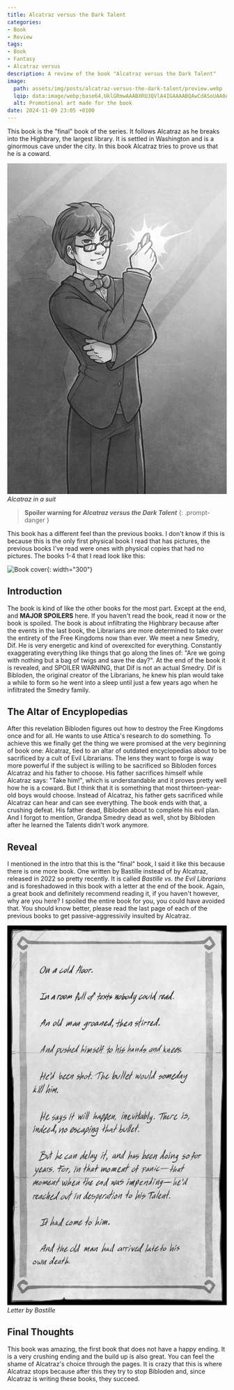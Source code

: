 ```yaml
---
title: Alcatraz versus the Dark Talent
categories:
- Book
- Review
tags:
- Book
- Fantasy
- Alcatraz versus
description: A review of the book "Alcatraz versus the Dark Talent"
image:
  path: assets/img/posts/alcatraz-versus-the-dark-talent/preview.webp
  lqip: data:image/webp;base64,UklGRmwAAABXRUJQVlA4IGAAAABQAwCdASoUAA0APzmGuVOvKSWisAgB4CcJYgAADcdg4N0mAAD+qfUMLE0cD/EAdXeGWEvtGq4+utihjDCfLnn6IeYVVOhhVYHCv4UejhTSWiErdPaaMpX3eUJWC/gAAAA=
  alt: Promotional art made for the book
date: 2024-11-09 23:05 +0100
---
```

This book is the "final" book of the series. It follows Alcatraz as he breaks into the Highbrary, the largest library. It is settled in Washington and is a ginormous cave under the city. In this book Alcatraz tries to prove us that he is a coward.

![Alcatraz](/assets/img/posts/alcatraz-versus-the-dark-talent/alcatraz.jpeg)
_Alcatraz in a suit_

> **Spoiler warning for *Alcatraz versus the Dark Talent***
{: .prompt-danger }

This book has a different feel than the previous books. I don't know if this is because this is the only first physical book I read that has pictures, the previous books I've read were ones with physical copies that had no pictures. The books 1-4 that I read look like this:

![Book cover](/assets/img/posts/alcatraz-versus-the-dark-talent/book_cover.jpg){: width="300"}

## Introduction

The book is kind of like the other books for the most part. Except at the end, and **MAJOR SPOILERS** here. If you haven't read the book, read it now or the book is spoiled. The book is about infiltrating the Highbrary because after the events in the last book, the Librarians are more determined to take over the entirety of the Free Kingdoms now than ever. We meet a new Smedry, Dif. He is very energetic and kind of overexcited for everything. Constantly exaggerating everything like things that go along the lines of: "Are we going with nothing but a bag of twigs and save the day?". At the end of the book it is revealed, and SPOILER WARNING, that Dif is not an actual Smedry. Dif is Bibloden, the original creator of the Librarians, he knew his plan would take a while to form so he went into a sleep until just a few years ago when he infiltrated the Smedry family.

## The Altar of Encyplopedias

After this revelation Bibloden figures out how to destroy the Free Kingdoms once and for all. He wants to use Attica's research to do something. To achieve this we finally get the thing we were promised at the very beginning of book one: Alcatraz, tied to an altar of outdated encyclopedias about to be sacrificed by a cult of Evil Librarians. The lens they want to forge is way more powerful if the subject is willing to be sacrificed so Bibloden forces Alcatraz and his father to choose. His father sacrifices himself while Alcatraz says: "Take him!", which is understandable and it proves pretty well how he is a coward. But I think that it is something that most thirteen-year-old boys would choose. Instead of Alcatraz, his father gets sacrificed while Alcatraz can hear and can see everything. The book ends with that, a crushing defeat. His father dead, Bibloden about to complete his evil plan. And I forgot to mention, Grandpa Smedry dead as well, shot by Bibloden after he learned the Talents didn't work anymore.

## Reveal

I mentioned in the intro that this is the "final" book, I said it like this because there is one more book. One written by Bastille instead of by Alcatraz, released in 2022 so pretty recently. It is called *Bastille vs. the Evil Librarians* and is foreshadowed in this book with a letter at the end of the book. Again, a great book and definitely recommend reading it, if you haven't however, why are you here? I spoiled the entire book for you, you could have avoided that. You should know better, please read the last page of each of the previous books to get passive-aggressivily insulted by Alcatraz.

![Letter by Bastille](/assets/img/posts/alcatraz-versus-the-dark-talent/letter.jpeg)
_Letter by Bastille_

## Final Thoughts

This book was amazing, the first book that does not have a happy ending. It is a very crushing ending and the build up is also great. You can feel the shame of Alcatraz's choice through the pages. It is crazy that this is where Alcatraz stops because after this they try to stop Bibloden and, since Alcatraz is writing these books, they succeed.
